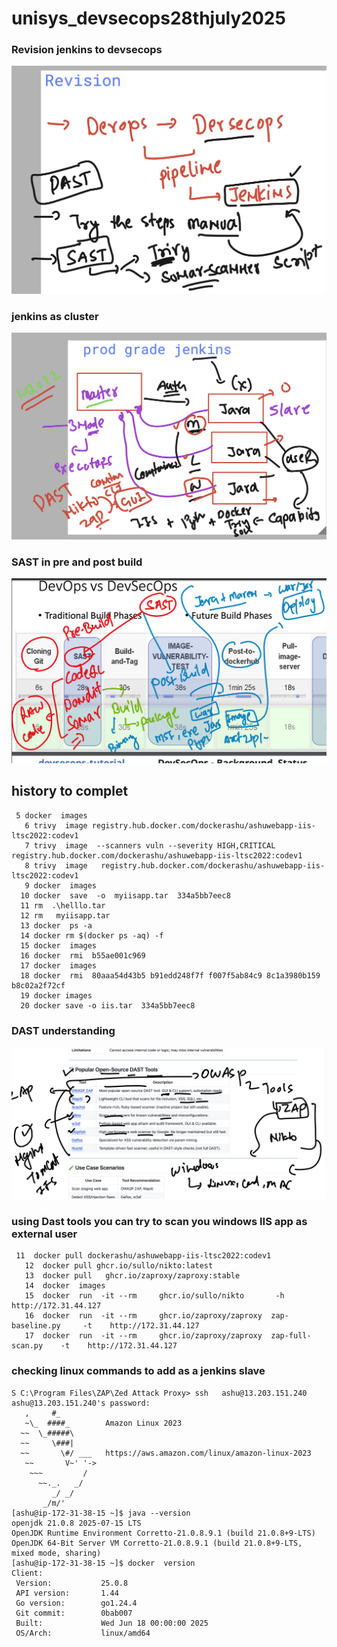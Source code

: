 # unisys_devsecops28thjuly2025

### Revision jenkins to devsecops 

<img src="rev1.png">

### jenkins as cluster 

<img src="rev2.png">

### SAST in pre and post build 

<img src="sec1.png">

## history to complet 

```
 5 docker  images
   6 trivy  image registry.hub.docker.com/dockerashu/ashuwebapp-iis-ltsc2022:codev1
   7 trivy  image  --scanners vuln --severity HIGH,CRITICAL   registry.hub.docker.com/dockerashu/ashuwebapp-iis-ltsc2022:codev1
   8 trivy  image   registry.hub.docker.com/dockerashu/ashuwebapp-iis-ltsc2022:codev1
   9 docker  images
  10 docker  save  -o  myiisapp.tar  334a5bb7eec8
  11 rm  .\helllo.tar
  12 rm   myiisapp.tar
  13 docker  ps -a
  14 docker rm $(docker ps -aq) -f
  15 docker  images
  16 docker  rmi  b55ae001c969
  17 docker  images
  18 docker  rmi  80aaa54d43b5 b91edd248f7f f007f5ab84c9 8c1a3980b159 b8c02a2f72cf
  19 docker images
  20 docker save -o iis.tar  334a5bb7eec8

```

### DAST understanding 

<img src="dast1.png">

### using Dast tools you can try to scan you windows IIS app as external user 

```
 11  docker pull dockerashu/ashuwebapp-iis-ltsc2022:codev1
   12  docker pull ghcr.io/sullo/nikto:latest
   13  docker pull   ghcr.io/zaproxy/zaproxy:stable
   14  docker  images
   15  docker  run  -it --rm     ghcr.io/sullo/nikto       -h    http://172.31.44.127
   16  docker  run  -it --rm     ghcr.io/zaproxy/zaproxy  zap-baseline.py     -t    http://172.31.44.127
   17  docker  run  -it --rm     ghcr.io/zaproxy/zaproxy  zap-full-scan.py    -t    http://172.31.44.127

   ```

### checking linux commands to add as a jenkins slave 

```
S C:\Program Files\ZAP\Zed Attack Proxy> ssh   ashu@13.203.151.240
ashu@13.203.151.240's password:
   ,     #_
   ~\_  ####_        Amazon Linux 2023
  ~~  \_#####\
  ~~     \###|
  ~~       \#/ ___   https://aws.amazon.com/linux/amazon-linux-2023
   ~~       V~' '->
    ~~~         /
      ~~._.   _/
         _/ _/
       _/m/'
[ashu@ip-172-31-38-15 ~]$ java --version
openjdk 21.0.8 2025-07-15 LTS
OpenJDK Runtime Environment Corretto-21.0.8.9.1 (build 21.0.8+9-LTS)
OpenJDK 64-Bit Server VM Corretto-21.0.8.9.1 (build 21.0.8+9-LTS, mixed mode, sharing)
[ashu@ip-172-31-38-15 ~]$ docker  version
Client:
 Version:           25.0.8
 API version:       1.44
 Go version:        go1.24.4
 Git commit:        0bab007
 Built:             Wed Jun 18 00:00:00 2025
 OS/Arch:           linux/amd64

```
